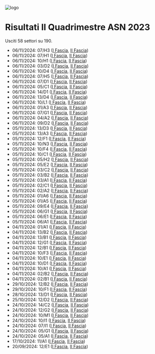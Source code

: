 ![logo](img/logo-2023.png)

# Risultati II Quadrimestre ASN 2023

Usciti 58 settori su 190.

- 06/11/2024: 07/H3 ([I Fascia](https://asn23.cineca.it/pubblico/miur/esito/07%252FH3/1/2), [II Fascia](https://asn23.cineca.it/pubblico/miur/esito/07%252FH3/2/2))
- 06/11/2024: 07/H1 ([I Fascia](https://asn23.cineca.it/pubblico/miur/esito/07%252FH1/1/2), [II Fascia](https://asn23.cineca.it/pubblico/miur/esito/07%252FH1/2/2))
- 06/11/2024: 10/H1 ([I Fascia](https://asn23.cineca.it/pubblico/miur/esito/10%252FH1/1/2), [II Fascia](https://asn23.cineca.it/pubblico/miur/esito/10%252FH1/2/2))
- 06/11/2024: 03/D2 ([I Fascia](https://asn23.cineca.it/pubblico/miur/esito/03%252FD2/1/2), [II Fascia](https://asn23.cineca.it/pubblico/miur/esito/03%252FD2/2/2))
- 06/11/2024: 10/D4 ([I Fascia](https://asn23.cineca.it/pubblico/miur/esito/10%252FD4/1/2), [II Fascia](https://asn23.cineca.it/pubblico/miur/esito/10%252FD4/2/2))
- 06/11/2024: 07/H5 ([I Fascia](https://asn23.cineca.it/pubblico/miur/esito/07%252FH5/1/2), [II Fascia](https://asn23.cineca.it/pubblico/miur/esito/07%252FH5/2/2))
- 06/11/2024: 07/D1 ([I Fascia](https://asn23.cineca.it/pubblico/miur/esito/07%252FD1/1/2), [II Fascia](https://asn23.cineca.it/pubblico/miur/esito/07%252FD1/2/2))
- 06/11/2024: 05/C1 ([I Fascia](https://asn23.cineca.it/pubblico/miur/esito/05%252FC1/1/2), [II Fascia](https://asn23.cineca.it/pubblico/miur/esito/05%252FC1/2/2))
- 06/11/2024: 14/D1 ([I Fascia](https://asn23.cineca.it/pubblico/miur/esito/14%252FD1/1/2), [II Fascia](https://asn23.cineca.it/pubblico/miur/esito/14%252FD1/2/2))
- 06/11/2024: 13/D4 ([I Fascia](https://asn23.cineca.it/pubblico/miur/esito/13%252FD4/1/2), [II Fascia](https://asn23.cineca.it/pubblico/miur/esito/13%252FD4/2/2))
- 06/11/2024: 10/L1 ([I Fascia](https://asn23.cineca.it/pubblico/miur/esito/10%252FL1/1/2), [II Fascia](https://asn23.cineca.it/pubblico/miur/esito/10%252FL1/2/2))
- 06/11/2024: 01/A3 ([I Fascia](https://asn23.cineca.it/pubblico/miur/esito/01%252FA3/1/2), [II Fascia](https://asn23.cineca.it/pubblico/miur/esito/01%252FA3/2/2))
- 06/11/2024: 07/G1 ([I Fascia](https://asn23.cineca.it/pubblico/miur/esito/07%252FG1/1/2), [II Fascia](https://asn23.cineca.it/pubblico/miur/esito/07%252FG1/2/2))
- 06/11/2024: 04/A2 ([I Fascia](https://asn23.cineca.it/pubblico/miur/esito/04%252FA2/1/2), [II Fascia](https://asn23.cineca.it/pubblico/miur/esito/04%252FA2/2/2))
- 06/11/2024: 09/D2 ([I Fascia](https://asn23.cineca.it/pubblico/miur/esito/09%252FD2/1/2), [II Fascia](https://asn23.cineca.it/pubblico/miur/esito/09%252FD2/2/2))
- 05/11/2024: 13/D3 ([I Fascia](https://asn23.cineca.it/pubblico/miur/esito/13%252FD3/1/2), [II Fascia](https://asn23.cineca.it/pubblico/miur/esito/13%252FD3/2/2))
- 05/11/2024: 13/A3 ([I Fascia](https://asn23.cineca.it/pubblico/miur/esito/13%252FA3/1/2), [II Fascia](https://asn23.cineca.it/pubblico/miur/esito/13%252FA3/2/2))
- 05/11/2024: 12/F1 ([I Fascia](https://asn23.cineca.it/pubblico/miur/esito/12%252FF1/1/2), [II Fascia](https://asn23.cineca.it/pubblico/miur/esito/12%252FF1/2/2))
- 05/11/2024: 10/N3 ([I Fascia](https://asn23.cineca.it/pubblico/miur/esito/10%252FN3/1/2), [II Fascia](https://asn23.cineca.it/pubblico/miur/esito/10%252FN3/2/2))
- 05/11/2024: 10/F4 ([I Fascia](https://asn23.cineca.it/pubblico/miur/esito/10%252FF4/1/2), [II Fascia](https://asn23.cineca.it/pubblico/miur/esito/10%252FF4/2/2))
- 05/11/2024: 10/C1 ([I Fascia](https://asn23.cineca.it/pubblico/miur/esito/10%252FC1/1/2), [II Fascia](https://asn23.cineca.it/pubblico/miur/esito/10%252FC1/2/2))
- 05/11/2024: 05/H2 ([I Fascia](https://asn23.cineca.it/pubblico/miur/esito/05%252FH2/1/2), [II Fascia](https://asn23.cineca.it/pubblico/miur/esito/05%252FH2/2/2))
- 05/11/2024: 05/E2 ([I Fascia](https://asn23.cineca.it/pubblico/miur/esito/05%252FE2/1/2), [II Fascia](https://asn23.cineca.it/pubblico/miur/esito/05%252FE2/2/2))
- 05/11/2024: 03/C2 ([I Fascia](https://asn23.cineca.it/pubblico/miur/esito/03%252FC2/1/2), [II Fascia](https://asn23.cineca.it/pubblico/miur/esito/03%252FC2/2/2))
- 05/11/2024: 03/B2 ([I Fascia](https://asn23.cineca.it/pubblico/miur/esito/03%252FB2/1/2), [II Fascia](https://asn23.cineca.it/pubblico/miur/esito/03%252FB2/2/2))
- 05/11/2024: 03/A1 ([I Fascia](https://asn23.cineca.it/pubblico/miur/esito/03%252FA1/1/2), [II Fascia](https://asn23.cineca.it/pubblico/miur/esito/03%252FA1/2/2))
- 05/11/2024: 02/C1 ([I Fascia](https://asn23.cineca.it/pubblico/miur/esito/02%252FC1/1/2), [II Fascia](https://asn23.cineca.it/pubblico/miur/esito/02%252FC1/2/2))
- 05/11/2024: 02/A2 ([I Fascia](https://asn23.cineca.it/pubblico/miur/esito/02%252FA2/1/2), [II Fascia](https://asn23.cineca.it/pubblico/miur/esito/02%252FA2/2/2))
- 05/11/2024: 01/A6 ([I Fascia](https://asn23.cineca.it/pubblico/miur/esito/01%252FA6/1/2), [II Fascia](https://asn23.cineca.it/pubblico/miur/esito/01%252FA6/2/2))
- 05/11/2024: 01/A5 ([I Fascia](https://asn23.cineca.it/pubblico/miur/esito/01%252FA5/1/2), [II Fascia](https://asn23.cineca.it/pubblico/miur/esito/01%252FA5/2/2))
- 05/11/2024: 09/E4 ([I Fascia](https://asn23.cineca.it/pubblico/miur/esito/09%252FE4/1/2), [II Fascia](https://asn23.cineca.it/pubblico/miur/esito/09%252FE4/2/2))
- 05/11/2024: 06/G1 ([I Fascia](https://asn23.cineca.it/pubblico/miur/esito/06%252FG1/1/2), [II Fascia](https://asn23.cineca.it/pubblico/miur/esito/06%252FG1/2/2))
- 05/11/2024: 06/E1 ([I Fascia](https://asn23.cineca.it/pubblico/miur/esito/06%252FE1/1/2), [II Fascia](https://asn23.cineca.it/pubblico/miur/esito/06%252FE1/2/2))
- 05/11/2024: 06/A1 ([I Fascia](https://asn23.cineca.it/pubblico/miur/esito/06%252FA1/1/2), [II Fascia](https://asn23.cineca.it/pubblico/miur/esito/06%252FA1/2/2))
- 04/11/2024: 01/A1 ([I Fascia](https://asn23.cineca.it/pubblico/miur/esito/01%252FA1/1/2), [II Fascia](https://asn23.cineca.it/pubblico/miur/esito/01%252FA1/2/2))
- 04/11/2024: 13/B2 ([I Fascia](https://asn23.cineca.it/pubblico/miur/esito/13%252FB2/1/2), [II Fascia](https://asn23.cineca.it/pubblico/miur/esito/13%252FB2/2/2))
- 04/11/2024: 13/B1 ([I Fascia](https://asn23.cineca.it/pubblico/miur/esito/13%252FB1/1/2), [II Fascia](https://asn23.cineca.it/pubblico/miur/esito/13%252FB1/2/2))
- 04/11/2024: 12/G1 ([I Fascia](https://asn23.cineca.it/pubblico/miur/esito/12%252FG1/1/2), [II Fascia](https://asn23.cineca.it/pubblico/miur/esito/12%252FG1/2/2))
- 04/11/2024: 12/B1 ([I Fascia](https://asn23.cineca.it/pubblico/miur/esito/12%252FB1/1/2), [II Fascia](https://asn23.cineca.it/pubblico/miur/esito/12%252FB1/2/2))
- 04/11/2024: 10/F3 ([I Fascia](https://asn23.cineca.it/pubblico/miur/esito/10%252FF3/1/2), [II Fascia](https://asn23.cineca.it/pubblico/miur/esito/10%252FF3/2/2))
- 04/11/2024: 10/E1 ([I Fascia](https://asn23.cineca.it/pubblico/miur/esito/10%252FE1/1/2), [II Fascia](https://asn23.cineca.it/pubblico/miur/esito/10%252FE1/2/2))
- 04/11/2024: 10/D1 ([I Fascia](https://asn23.cineca.it/pubblico/miur/esito/10%252FD1/1/2), [II Fascia](https://asn23.cineca.it/pubblico/miur/esito/10%252FD1/2/2))
- 04/11/2024: 10/A1 ([I Fascia](https://asn23.cineca.it/pubblico/miur/esito/10%252FA1/1/2), [II Fascia](https://asn23.cineca.it/pubblico/miur/esito/10%252FA1/2/2))
- 04/11/2024: 02/B2 ([I Fascia](https://asn23.cineca.it/pubblico/miur/esito/02%252FB2/1/2), [II Fascia](https://asn23.cineca.it/pubblico/miur/esito/02%252FB2/2/2))
- 04/11/2024: 02/B1 ([I Fascia](https://asn23.cineca.it/pubblico/miur/esito/02%252FB1/1/2), [II Fascia](https://asn23.cineca.it/pubblico/miur/esito/02%252FB1/2/2))
- 29/10/2024: 12/B2 ([I Fascia](https://asn23.cineca.it/pubblico/miur/esito/12%252FB2/1/2), [II Fascia](https://asn23.cineca.it/pubblico/miur/esito/12%252FB2/2/2))
- 29/10/2024: 10/F1 ([I Fascia](https://asn23.cineca.it/pubblico/miur/esito/10%252FF1/1/2), [II Fascia](https://asn23.cineca.it/pubblico/miur/esito/10%252FF1/2/2))
- 28/10/2024: 13/D1 ([I Fascia](https://asn23.cineca.it/pubblico/miur/esito/13%252FD1/1/2), [II Fascia](https://asn23.cineca.it/pubblico/miur/esito/13%252FD1/2/2))
- 25/10/2024: 12/D2 ([I Fascia](https://asn23.cineca.it/pubblico/miur/esito/12%252FD2/1/2), [II Fascia](https://asn23.cineca.it/pubblico/miur/esito/12%252FD2/2/2))
- 24/10/2024: 14/C2 ([I Fascia](https://asn23.cineca.it/pubblico/miur/esito/14%252FC2/1/2), [II Fascia](https://asn23.cineca.it/pubblico/miur/esito/14%252FC2/2/2))
- 24/10/2024: 12/G2 ([I Fascia](https://asn23.cineca.it/pubblico/miur/esito/12%252FG2/1/2), [II Fascia](https://asn23.cineca.it/pubblico/miur/esito/12%252FG2/2/2))
- 24/10/2024: 10/M1 ([I Fascia](https://asn23.cineca.it/pubblico/miur/esito/10%252FM1/1/2), [II Fascia](https://asn23.cineca.it/pubblico/miur/esito/10%252FM1/2/2))
- 24/10/2024: 10/I1 ([I Fascia](https://asn23.cineca.it/pubblico/miur/esito/10%252FI1/1/2), [II Fascia](https://asn23.cineca.it/pubblico/miur/esito/10%252FI1/2/2))
- 24/10/2024: 07/I1 ([I Fascia](https://asn23.cineca.it/pubblico/miur/esito/07%252FI1/1/2), [II Fascia](https://asn23.cineca.it/pubblico/miur/esito/07%252FI1/2/2))
- 24/10/2024: 05/G1 ([I Fascia](https://asn23.cineca.it/pubblico/miur/esito/05%252FG1/1/2), [II Fascia](https://asn23.cineca.it/pubblico/miur/esito/05%252FG1/2/2))
- 24/10/2024: 05/A1 ([I Fascia](https://asn23.cineca.it/pubblico/miur/esito/05%252FA1/1/2), [II Fascia](https://asn23.cineca.it/pubblico/miur/esito/05%252FA1/2/2))
- 17/10/2024: 11/A1 ([I Fascia](https://asn23.cineca.it/pubblico/miur/esito/11%252FA1/1/2), [II Fascia](https://asn23.cineca.it/pubblico/miur/esito/11%252FA1/2/2))
- 20/09/2024: 12/E1 ([I Fascia](https://asn23.cineca.it/pubblico/miur/esito/12%252FE1/1/2), [II Fascia](https://asn23.cineca.it/pubblico/miur/esito/12%252FE1/2/2))
